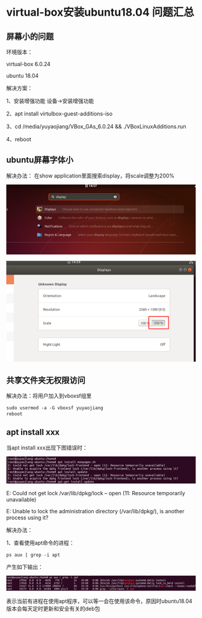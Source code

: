 
# virtual-box安装ubuntu18.04 问题汇总

## 屏幕小的问题
环境版本：

virtual-box 6.0.24

ubuntu 18.04

解决方案：

1、安装增强功能 设备->安装增强功能

2、apt install virtulbox-guest-additions-iso

3、cd /media/yuyaojiang/VBox_GAs_6.0.24 && ./VBoxLinuxAdditions.run

4、reboot


## ubuntu屏幕字体小
解决办法：
在show application里面搜索display，将scale调整为200%

![](picture/ubuntu2.1.png)

![](picture/ubuntu2.2.png)

## 共享文件夹无权限访问
解决办法：将用户加入到vboxsf组里
```
sudo usermod -a -G vboxsf yuyaojiang
reboot
```

## apt install xxx

当apt install xxx出现下图错误时：

![](picture/apt-install-error.png)

E: Could not get lock /var/lib/dpkg/lock – open (11: Resource temporarily unavailable)

E: Unable to lock the administration directory (/var/lib/dpkg/), is another process using it?

解决办法：

1、查看使用apt命令的进程：
```
ps aux | grep -i apt
```
产生如下输出：

![](picture/apt-install-ps.png)

表示当前有进程在使用apt程序，可以等一会在使用该命令，原因时ubuntu18.04版本会每天定时更新和安全有关的deb包



